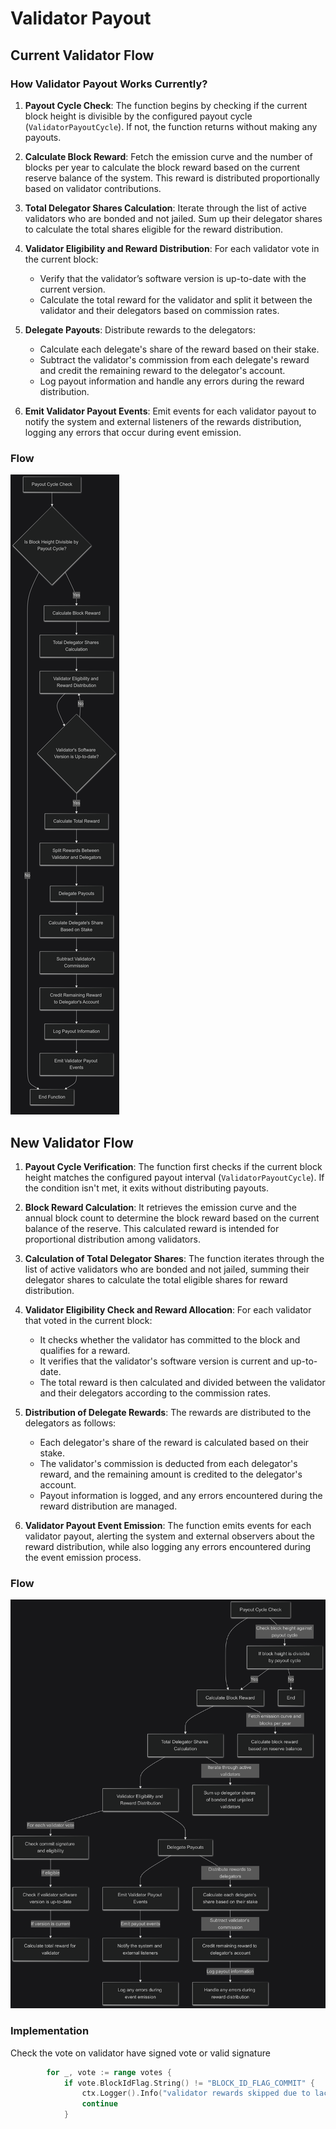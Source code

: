 # Validator Payout 

## Current Validator Flow

### How Validator Payout Works Currently?

1. **Payout Cycle Check**: The function begins by checking if the current block height is divisible by the configured payout cycle (`ValidatorPayoutCycle`). If not, the function returns without making any payouts.

2. **Calculate Block Reward**: Fetch the emission curve and the number of blocks per year to calculate the block reward based on the current reserve balance of the system. This reward is distributed proportionally based on validator contributions.

3. **Total Delegator Shares Calculation**: Iterate through the list of active validators who are bonded and not jailed. Sum up their delegator shares to calculate the total shares eligible for the reward distribution.

4. **Validator Eligibility and Reward Distribution**: For each validator vote in the current block:
   - Verify that the validator’s software version is up-to-date with the current version.
   - Calculate the total reward for the validator and split it between the validator and their delegators based on commission rates.

5. **Delegate Payouts**: Distribute rewards to the delegators:
   - Calculate each delegate's share of the reward based on their stake.
   - Subtract the validator's commission from each delegate's reward and credit the remaining reward to the delegator's account.
   - Log payout information and handle any errors during the reward distribution.

6. **Emit Validator Payout Events**: Emit events for each validator payout to notify the system and external listeners of the rewards distribution, logging any errors that occur during event emission.


### Flow 

![Flow](./img/flow.png)


## New Validator Flow 

1. **Payout Cycle Verification**: The function first checks if the current block height matches the configured payout interval (`ValidatorPayoutCycle`). If the condition isn't met, it exits without distributing payouts.

2. **Block Reward Calculation**: It retrieves the emission curve and the annual block count to determine the block reward based on the current balance of the reserve. This calculated reward is intended for proportional distribution among validators.

3. **Calculation of Total Delegator Shares**: The function iterates through the list of active validators who are bonded and not jailed, summing their delegator shares to calculate the total eligible shares for reward distribution.

4. **Validator Eligibility Check and Reward Allocation**: For each validator that voted in the current block:
   - It checks whether the validator has committed to the block and qualifies for a reward.
   - It verifies that the validator's software version is current and up-to-date.
   - The total reward is then calculated and divided between the validator and their delegators according to the commission rates.

5. **Distribution of Delegate Rewards**: The rewards are distributed to the delegators as follows:
   - Each delegator's share of the reward is calculated based on their stake.
   - The validator's commission is deducted from each delegator's reward, and the remaining amount is credited to the delegator's account.
   - Payout information is logged, and any errors encountered during the reward distribution are managed.

6. **Validator Payout Event Emission**: The function emits events for each validator payout, alerting the system and external observers about the reward distribution, while also logging any errors encountered during the event emission process. 

### Flow 
![Flow](./img/newflow.png)

### Implementation 

Check the vote on validator have signed vote or valid signature 
```go
		for _, vote := range votes {
			if vote.BlockIdFlag.String() != "BLOCK_ID_FLAG_COMMIT" {
				ctx.Logger().Info("validator rewards skipped due to lack of commit signature", "validator", string(vote.Validator.Address))
				continue
			}

```
